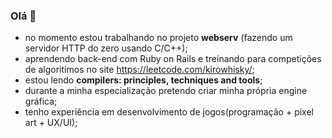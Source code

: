 ### Olá 👋

- no momento estou trabalhando no projeto **webserv** (fazendo um servidor HTTP do zero usando C/C++);
- aprendendo back-end com Ruby on Rails e treinando para competições de algoritimos no site https://leetcode.com/kirowhisky/;
- estou lendo **compilers: principles, techniques and tools**;
- durante a minha especialização pretendo criar minha própria engine gráfica;
- tenho experiência em desenvolvimento de jogos(programação + pixel art + UX/UI);
